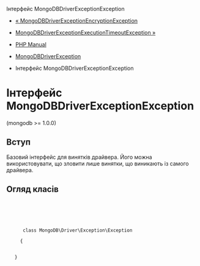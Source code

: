 Інтерфейс MongoDBDriverExceptionException

-   [« MongoDBDriverExceptionEncryptionException](class.mongodb-driver-exception-encryptionexception.html)
    
-   [MongoDBDriverExceptionExecutionTimeoutException »](class.mongodb-driver-exception-executiontimeoutexception.html)
    
-   [PHP Manual](index.html)
    
-   [MongoDBDriverException](mongodb.exceptions.html)
    
-   Інтерфейс MongoDBDriverExceptionException
    

# Інтерфейс MongoDBDriverExceptionException

(mongodb >= 1.0.0)

## Вступ

Базовий інтерфейс для винятків драйвера. Його можна використовувати, що зловити лише винятки, що виникають із самого драйвера.

## Огляд класів

```synopsis



    
     
      class MongoDB\Driver\Exception\Exception
     
     {


   }
```